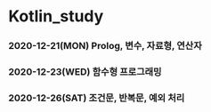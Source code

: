 # Kotlin_study

### 2020-12-21(MON) Prolog, 변수, 자료형, 연산자
### 2020-12-23(WED) 함수형 프로그래밍
### 2020-12-26(SAT) 조건문, 반복문, 예외 처리
